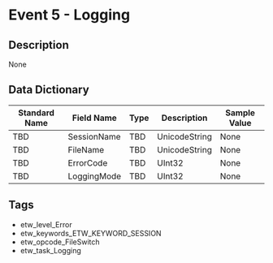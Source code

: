 # Event 5 - Logging

## Description
None

## Data Dictionary
|Standard Name|Field Name|Type|Description|Sample Value|
|---|---|---|---|---|
|TBD|SessionName|TBD|UnicodeString|None|None|
|TBD|FileName|TBD|UnicodeString|None|None|
|TBD|ErrorCode|TBD|UInt32|None|None|
|TBD|LoggingMode|TBD|UInt32|None|None|

## Tags
* etw_level_Error
* etw_keywords_ETW_KEYWORD_SESSION
* etw_opcode_FileSwitch
* etw_task_Logging